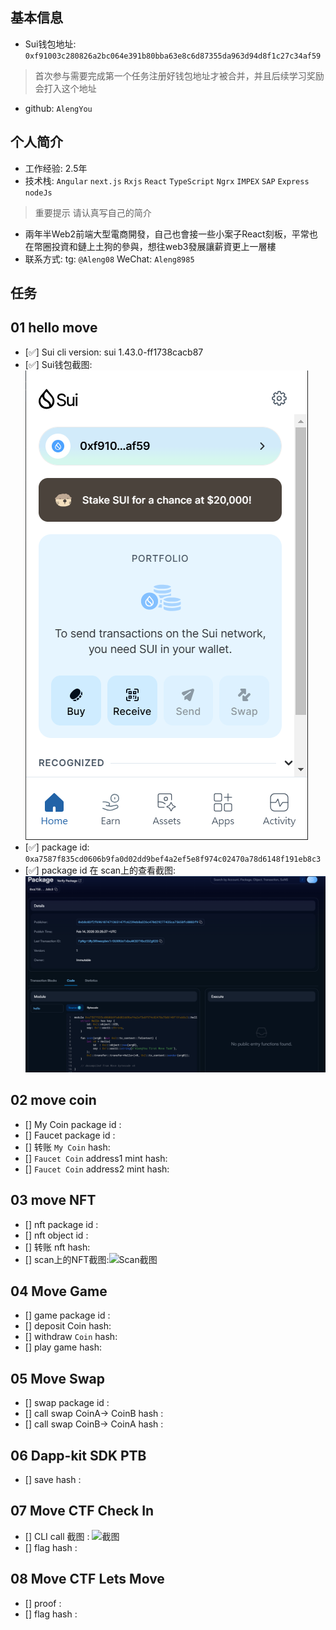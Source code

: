 ## 基本信息
- Sui钱包地址: `0xf91003c280826a2bc064e391b80bba63e8c6d87355da963d94d8f1c27c34af59`
> 首次参与需要完成第一个任务注册好钱包地址才被合并，并且后续学习奖励会打入这个地址
- github: `AlengYou`

## 个人简介
- 工作经验: 2.5年
- 技术栈: `Angular` `next.js` `Rxjs` `React` `TypeScript` `Ngrx` `IMPEX` `SAP` `Express` `nodeJs` 
> 重要提示 请认真写自己的简介
- 兩年半Web2前端大型電商開發，自己也會接一些小案子React刻板，平常也在幣圈投資和鏈上土狗的參與，想往web3發展讓薪資更上一層樓
- 联系方式: tg: `@Aleng08` WeChat: `Aleng8985`

## 任务

##   01 hello move  
- [✅] Sui cli version: sui 1.43.0-ff1738cacb87
- [✅] Sui钱包截图: ![Sui钱包截图](./images/suiWallet.png)
- [✅] package id: `0xa7587f835cd0606b9fa0d02dd9bef4a2ef5e8f974c02470a78d6148f191eb8c3`
- [✅] package id 在 scan上的查看截图:![Scan截图](./images/suiScanScreenshot.png)

##   02 move coin
- [] My Coin package id : 
- [] Faucet package id : 
- [] 转账 `My Coin` hash:
- [] `Faucet Coin` address1 mint hash:
- [] `Faucet Coin` address2 mint hash:

##   03 move NFT
- [] nft package id :
- [] nft object id : 
- [] 转账 nft  hash:
- [] scan上的NFT截图:![Scan截图](./images/你的图片地址)

##   04 Move Game
- [] game package id :
- [] deposit Coin hash:
- [] withdraw `Coin` hash:
- [] play game hash:

##   05 Move Swap
- [] swap package id :
- [] call swap CoinA-> CoinB  hash :
- [] call swap CoinB-> CoinA  hash :

##   06 Dapp-kit SDK PTB
- [] save hash :

##   07 Move CTF Check In
- [] CLI call 截图 : ![截图](./images/你的图片地址)
- [] flag hash :

##   08 Move CTF Lets Move
- [] proof : 
- [] flag hash :

